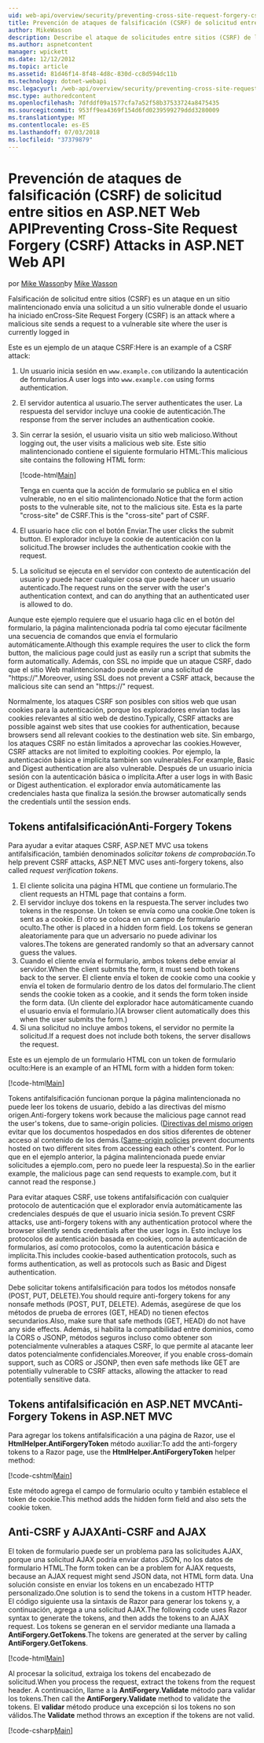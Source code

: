 ```yaml
---
uid: web-api/overview/security/preventing-cross-site-request-forgery-csrf-attacks
title: Prevención de ataques de falsificación (CSRF) de solicitud entre sitios en ASP.NET Web API | Microsoft Docs
author: MikeWasson
description: Describe el ataque de solicitudes entre sitios (CSRF) de la falsificación y cómo implementar medidas de anti-CSRF en ASP.NET Web API.
ms.author: aspnetcontent
manager: wpickett
ms.date: 12/12/2012
ms.topic: article
ms.assetid: 81d46f14-8f48-4d8c-830d-cc8d594dc11b
ms.technology: dotnet-webapi
msc.legacyurl: /web-api/overview/security/preventing-cross-site-request-forgery-csrf-attacks
msc.type: authoredcontent
ms.openlocfilehash: 7dfddf09a1577cfa7a52f58b37533724a8475435
ms.sourcegitcommit: 953ff9ea4369f154d6fd0239599279ddd3280009
ms.translationtype: MT
ms.contentlocale: es-ES
ms.lasthandoff: 07/03/2018
ms.locfileid: "37379879"
---
```

<a name="preventing-cross-site-request-forgery-csrf-attacks-in-aspnet-web-api"></a><span data-ttu-id="f15a3-103">Prevención de ataques de falsificación (CSRF) de solicitud entre sitios en ASP.NET Web API</span><span class="sxs-lookup"><span data-stu-id="f15a3-103">Preventing Cross-Site Request Forgery (CSRF) Attacks in ASP.NET Web API</span></span>
====================
<span data-ttu-id="f15a3-104">por [Mike Wasson](https://github.com/MikeWasson)</span><span class="sxs-lookup"><span data-stu-id="f15a3-104">by [Mike Wasson](https://github.com/MikeWasson)</span></span>

<span data-ttu-id="f15a3-105">Falsificación de solicitud entre sitios (CSRF) es un ataque en un sitio malintencionado envía una solicitud a un sitio vulnerable donde el usuario ha iniciado en</span><span class="sxs-lookup"><span data-stu-id="f15a3-105">Cross-Site Request Forgery (CSRF) is an attack where a malicious site sends a request to a vulnerable site where the user is currently logged in</span></span>

<span data-ttu-id="f15a3-106">Este es un ejemplo de un ataque CSRF:</span><span class="sxs-lookup"><span data-stu-id="f15a3-106">Here is an example of a CSRF attack:</span></span>

1. <span data-ttu-id="f15a3-107">Un usuario inicia sesión en `www.example.com` utilizando la autenticación de formularios.</span><span class="sxs-lookup"><span data-stu-id="f15a3-107">A user logs into `www.example.com` using forms authentication.</span></span>
2. <span data-ttu-id="f15a3-108">El servidor autentica al usuario.</span><span class="sxs-lookup"><span data-stu-id="f15a3-108">The server authenticates the user.</span></span> <span data-ttu-id="f15a3-109">La respuesta del servidor incluye una cookie de autenticación.</span><span class="sxs-lookup"><span data-stu-id="f15a3-109">The response from the server includes an authentication cookie.</span></span>
3. <span data-ttu-id="f15a3-110">Sin cerrar la sesión, el usuario visita un sitio web malicioso.</span><span class="sxs-lookup"><span data-stu-id="f15a3-110">Without logging out, the user visits a malicious web site.</span></span> <span data-ttu-id="f15a3-111">Este sitio malintencionado contiene el siguiente formulario HTML:</span><span class="sxs-lookup"><span data-stu-id="f15a3-111">This malicious site contains the following HTML form:</span></span> 

    [!code-html[Main](preventing-cross-site-request-forgery-csrf-attacks/samples/sample1.html)]

    <span data-ttu-id="f15a3-112">Tenga en cuenta que la acción de formulario se publica en el sitio vulnerable, no en el sitio malintencionado.</span><span class="sxs-lookup"><span data-stu-id="f15a3-112">Notice that the form action posts to the vulnerable site, not to the malicious site.</span></span> <span data-ttu-id="f15a3-113">Esta es la parte "cross-site" de CSRF.</span><span class="sxs-lookup"><span data-stu-id="f15a3-113">This is the "cross-site" part of CSRF.</span></span>
4. <span data-ttu-id="f15a3-114">El usuario hace clic con el botón Enviar.</span><span class="sxs-lookup"><span data-stu-id="f15a3-114">The user clicks the submit button.</span></span> <span data-ttu-id="f15a3-115">El explorador incluye la cookie de autenticación con la solicitud.</span><span class="sxs-lookup"><span data-stu-id="f15a3-115">The browser includes the authentication cookie with the request.</span></span>
5. <span data-ttu-id="f15a3-116">La solicitud se ejecuta en el servidor con contexto de autenticación del usuario y puede hacer cualquier cosa que puede hacer un usuario autenticado.</span><span class="sxs-lookup"><span data-stu-id="f15a3-116">The request runs on the server with the user's authentication context, and can do anything that an authenticated user is allowed to do.</span></span>

<span data-ttu-id="f15a3-117">Aunque este ejemplo requiere que el usuario haga clic en el botón del formulario, la página malintencionada podría tal como ejecutar fácilmente una secuencia de comandos que envía el formulario automáticamente.</span><span class="sxs-lookup"><span data-stu-id="f15a3-117">Although this example requires the user to click the form button, the malicious page could just as easily run a script that submits the form automatically.</span></span> <span data-ttu-id="f15a3-118">Además, con SSL no impide que un ataque CSRF, dado que el sitio Web malintencionado puede enviar una solicitud de "https://".</span><span class="sxs-lookup"><span data-stu-id="f15a3-118">Moreover, using SSL does not prevent a CSRF attack, because the malicious site can send an "https://" request.</span></span>

<span data-ttu-id="f15a3-119">Normalmente, los ataques CSRF son posibles con sitios web que usan cookies para la autenticación, porque los exploradores envían todas las cookies relevantes al sitio web de destino.</span><span class="sxs-lookup"><span data-stu-id="f15a3-119">Typically, CSRF attacks are possible against web sites that use cookies for authentication, because browsers send all relevant cookies to the destination web site.</span></span> <span data-ttu-id="f15a3-120">Sin embargo, los ataques CSRF no están limitados a aprovechar las cookies.</span><span class="sxs-lookup"><span data-stu-id="f15a3-120">However, CSRF attacks are not limited to exploiting cookies.</span></span> <span data-ttu-id="f15a3-121">Por ejemplo, la autenticación básica e implícita también son vulnerables.</span><span class="sxs-lookup"><span data-stu-id="f15a3-121">For example, Basic and Digest authentication are also vulnerable.</span></span> <span data-ttu-id="f15a3-122">Después de un usuario inicia sesión con la autenticación básica o implícita.</span><span class="sxs-lookup"><span data-stu-id="f15a3-122">After a user logs in with Basic or Digest authentication.</span></span> <span data-ttu-id="f15a3-123">el explorador envía automáticamente las credenciales hasta que finaliza la sesión.</span><span class="sxs-lookup"><span data-stu-id="f15a3-123">the browser automatically sends the credentials until the session ends.</span></span>

## <a name="anti-forgery-tokens"></a><span data-ttu-id="f15a3-124">Tokens antifalsificación</span><span class="sxs-lookup"><span data-stu-id="f15a3-124">Anti-Forgery Tokens</span></span>

<span data-ttu-id="f15a3-125">Para ayudar a evitar ataques CSRF, ASP.NET MVC usa tokens antifalsificación, también denominados *solicitar tokens de comprobación*.</span><span class="sxs-lookup"><span data-stu-id="f15a3-125">To help prevent CSRF attacks, ASP.NET MVC uses anti-forgery tokens, also called *request verification tokens*.</span></span>

1. <span data-ttu-id="f15a3-126">El cliente solicita una página HTML que contiene un formulario.</span><span class="sxs-lookup"><span data-stu-id="f15a3-126">The client requests an HTML page that contains a form.</span></span>
2. <span data-ttu-id="f15a3-127">El servidor incluye dos tokens en la respuesta.</span><span class="sxs-lookup"><span data-stu-id="f15a3-127">The server includes two tokens in the response.</span></span> <span data-ttu-id="f15a3-128">Un token se envía como una cookie.</span><span class="sxs-lookup"><span data-stu-id="f15a3-128">One token is sent as a cookie.</span></span> <span data-ttu-id="f15a3-129">El otro se coloca en un campo de formulario oculto.</span><span class="sxs-lookup"><span data-stu-id="f15a3-129">The other is placed in a hidden form field.</span></span> <span data-ttu-id="f15a3-130">Los tokens se generan aleatoriamente para que un adversario no puede adivinar los valores.</span><span class="sxs-lookup"><span data-stu-id="f15a3-130">The tokens are generated randomly so that an adversary cannot guess the values.</span></span>
3. <span data-ttu-id="f15a3-131">Cuando el cliente envía el formulario, ambos tokens debe enviar al servidor.</span><span class="sxs-lookup"><span data-stu-id="f15a3-131">When the client submits the form, it must send both tokens back to the server.</span></span> <span data-ttu-id="f15a3-132">El cliente envía el token de cookie como una cookie y envía el token de formulario dentro de los datos del formulario.</span><span class="sxs-lookup"><span data-stu-id="f15a3-132">The client sends the cookie token as a cookie, and it sends the form token inside the form data.</span></span> <span data-ttu-id="f15a3-133">(Un cliente del explorador hace automáticamente cuando el usuario envía el formulario.)</span><span class="sxs-lookup"><span data-stu-id="f15a3-133">(A browser client automatically does this when the user submits the form.)</span></span>
4. <span data-ttu-id="f15a3-134">Si una solicitud no incluye ambos tokens, el servidor no permite la solicitud.</span><span class="sxs-lookup"><span data-stu-id="f15a3-134">If a request does not include both tokens, the server disallows the request.</span></span>

<span data-ttu-id="f15a3-135">Este es un ejemplo de un formulario HTML con un token de formulario oculto:</span><span class="sxs-lookup"><span data-stu-id="f15a3-135">Here is an example of an HTML form with a hidden form token:</span></span>

[!code-html[Main](preventing-cross-site-request-forgery-csrf-attacks/samples/sample2.html)]

<span data-ttu-id="f15a3-136">Tokens antifalsificación funcionan porque la página malintencionada no puede leer los tokens de usuario, debido a las directivas del mismo origen.</span><span class="sxs-lookup"><span data-stu-id="f15a3-136">Anti-forgery tokens work because the malicious page cannot read the user's tokens, due to same-origin policies.</span></span> <span data-ttu-id="f15a3-137">([Directivas del mismo origen](http://www.w3.org/Security/wiki/Same_Origin_Policy) evitar que los documentos hospedados en dos sitios diferentes de obtener acceso al contenido de los demás.</span><span class="sxs-lookup"><span data-stu-id="f15a3-137">([Same-origin policies](http://www.w3.org/Security/wiki/Same_Origin_Policy) prevent documents hosted on two different sites from accessing each other's content.</span></span> <span data-ttu-id="f15a3-138">Por lo que en el ejemplo anterior, la página malintencionada puede enviar solicitudes a ejemplo.com, pero no puede leer la respuesta).</span><span class="sxs-lookup"><span data-stu-id="f15a3-138">So in the earlier example, the malicious page can send requests to example.com, but it cannot read the response.)</span></span>

<span data-ttu-id="f15a3-139">Para evitar ataques CSRF, use tokens antifalsificación con cualquier protocolo de autenticación que el explorador envía automáticamente las credenciales después de que el usuario inicia sesión.</span><span class="sxs-lookup"><span data-stu-id="f15a3-139">To prevent CSRF attacks, use anti-forgery tokens with any authentication protocol where the browser silently sends credentials after the user logs in.</span></span> <span data-ttu-id="f15a3-140">Esto incluye los protocolos de autenticación basada en cookies, como la autenticación de formularios, así como protocolos, como la autenticación básica e implícita.</span><span class="sxs-lookup"><span data-stu-id="f15a3-140">This includes cookie-based authentication protocols, such as forms authentication, as well as protocols such as Basic and Digest authentication.</span></span>

<span data-ttu-id="f15a3-141">Debe solicitar tokens antifalsificación para todos los métodos nonsafe (POST, PUT, DELETE).</span><span class="sxs-lookup"><span data-stu-id="f15a3-141">You should require anti-forgery tokens for any nonsafe methods (POST, PUT, DELETE).</span></span> <span data-ttu-id="f15a3-142">Además, asegúrese de que los métodos de prueba de errores (GET, HEAD) no tienen efectos secundarios.</span><span class="sxs-lookup"><span data-stu-id="f15a3-142">Also, make sure that safe methods (GET, HEAD) do not have any side effects.</span></span> <span data-ttu-id="f15a3-143">Además, si habilita la compatibilidad entre dominios, como la CORS o JSONP, métodos seguros incluso como obtener son potencialmente vulnerables a ataques CSRF, lo que permite al atacante leer datos potencialmente confidenciales.</span><span class="sxs-lookup"><span data-stu-id="f15a3-143">Moreover, if you enable cross-domain support, such as CORS or JSONP, then even safe methods like GET are potentially vulnerable to CSRF attacks, allowing the attacker to read potentially sensitive data.</span></span>

## <a name="anti-forgery-tokens-in-aspnet-mvc"></a><span data-ttu-id="f15a3-144">Tokens antifalsificación en ASP.NET MVC</span><span class="sxs-lookup"><span data-stu-id="f15a3-144">Anti-Forgery Tokens in ASP.NET MVC</span></span>

<span data-ttu-id="f15a3-145">Para agregar los tokens antifalsificación a una página de Razor, use el **HtmlHelper.AntiForgeryToken** método auxiliar:</span><span class="sxs-lookup"><span data-stu-id="f15a3-145">To add the anti-forgery tokens to a Razor page, use the **HtmlHelper.AntiForgeryToken** helper method:</span></span>

[!code-cshtml[Main](preventing-cross-site-request-forgery-csrf-attacks/samples/sample3.cshtml)]

<span data-ttu-id="f15a3-146">Este método agrega el campo de formulario oculto y también establece el token de cookie.</span><span class="sxs-lookup"><span data-stu-id="f15a3-146">This method adds the hidden form field and also sets the cookie token.</span></span>

## <a name="anti-csrf-and-ajax"></a><span data-ttu-id="f15a3-147">Anti-CSRF y AJAX</span><span class="sxs-lookup"><span data-stu-id="f15a3-147">Anti-CSRF and AJAX</span></span>

<span data-ttu-id="f15a3-148">El token de formulario puede ser un problema para las solicitudes AJAX, porque una solicitud AJAX podría enviar datos JSON, no los datos de formulario HTML.</span><span class="sxs-lookup"><span data-stu-id="f15a3-148">The form token can be a problem for AJAX requests, because an AJAX request might send JSON data, not HTML form data.</span></span> <span data-ttu-id="f15a3-149">Una solución consiste en enviar los tokens en un encabezado HTTP personalizado.</span><span class="sxs-lookup"><span data-stu-id="f15a3-149">One solution is to send the tokens in a custom HTTP header.</span></span> <span data-ttu-id="f15a3-150">El código siguiente usa la sintaxis de Razor para generar los tokens y, a continuación, agrega a una solicitud AJAX.</span><span class="sxs-lookup"><span data-stu-id="f15a3-150">The following code uses Razor syntax to generate the tokens, and then adds the tokens to an AJAX request.</span></span> <span data-ttu-id="f15a3-151">Los tokens se generan en el servidor mediante una llamada a **AntiForgery.GetTokens**.</span><span class="sxs-lookup"><span data-stu-id="f15a3-151">The tokens are generated at the server by calling **AntiForgery.GetTokens**.</span></span>

[!code-html[Main](preventing-cross-site-request-forgery-csrf-attacks/samples/sample4.html)]

<span data-ttu-id="f15a3-152">Al procesar la solicitud, extraiga los tokens del encabezado de solicitud.</span><span class="sxs-lookup"><span data-stu-id="f15a3-152">When you process the request, extract the tokens from the request header.</span></span> <span data-ttu-id="f15a3-153">A continuación, llame a la **AntiForgery.Validate** método para validar los tokens.</span><span class="sxs-lookup"><span data-stu-id="f15a3-153">Then call the **AntiForgery.Validate** method to validate the tokens.</span></span> <span data-ttu-id="f15a3-154">El **validar** método produce una excepción si los tokens no son válidos.</span><span class="sxs-lookup"><span data-stu-id="f15a3-154">The **Validate** method throws an exception if the tokens are not valid.</span></span>

[!code-csharp[Main](preventing-cross-site-request-forgery-csrf-attacks/samples/sample5.cs)]

